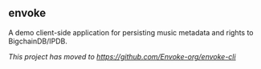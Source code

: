 ## envoke

A demo client-side application for persisting music metadata and rights to BigchainDB/IPDB.

*This project has moved to https://github.com/Envoke-org/envoke-cli*

